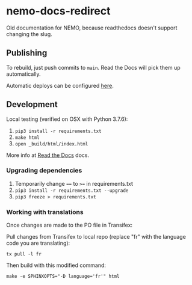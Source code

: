 # nemo-docs-redirect

Old documentation for NEMO, because readthedocs doesn't support changing the slug.

## Publishing

To rebuild, just push commits to `main`. Read the Docs will pick them up automatically.

Automatic deploys can be configured [here](https://readthedocs.org/dashboard/elmo-nemo/integrations/).

## Development

Local testing (verified on OSX with Python 3.7.6):

1. `pip3 install -r requirements.txt`
1. `make html`
1. `open _build/html/index.html`

More info at [Read the Docs](https://docs.readthedocs.io/en/stable/intro/getting-started-with-sphinx.html) docs.

### Upgrading dependencies

1. Temporarily change `==` to `>=` in requirements.txt
1. `pip3 install -r requirements.txt --upgrade`
1. `pip3 freeze > requirements.txt`

### Working with translations

Once changes are made to the PO file in Transifex:

Pull changes from Transifex to local repo (replace "fr" with the language code you are translating):

```
tx pull -l fr
```

Then build with this modified command:

```
make -e SPHINXOPTS="-D language='fr'" html
```
